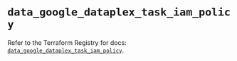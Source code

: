 # `data_google_dataplex_task_iam_policy`

Refer to the Terraform Registry for docs: [`data_google_dataplex_task_iam_policy`](https://registry.terraform.io/providers/hashicorp/google-beta/6.36.1/docs/data-sources/google_dataplex_task_iam_policy).
